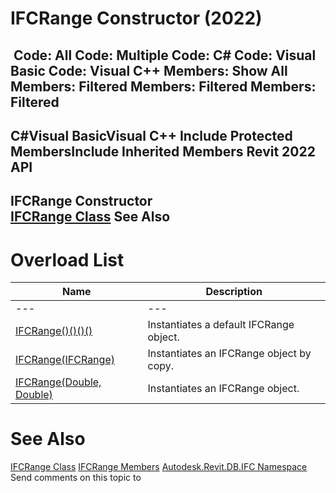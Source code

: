 # IFCRange Constructor (2022)

﻿
 Code: All Code: Multiple Code: C# Code: Visual Basic Code: Visual C++  Members: Show All Members: Filtered Members: Filtered Members: Filtered   
---  
C#Visual BasicVisual C++
Include Protected MembersInclude Inherited Members
Revit 2022 API  
---  
IFCRange Constructor   
[IFCRange Class](dd18e556-a0d8-7bbb-1522-518d8a82736f.md "IFCRange Class") See Also  
---  
# Overload List
| Name | Description |
| --- | --- |
| --- | --- | --- |
| [IFCRange()()()()](70025e31-0331-eaf3-1120-4863199c968a.md "IFCRange Constructor") | Instantiates a default IFCRange object. |
| [IFCRange(IFCRange)](bf91ad60-3e1b-771d-05bb-2b208ad2a596.md "IFCRange Constructor \(IFCRange\)") | Instantiates an IFCRange object by copy. |
| [IFCRange(Double, Double)](06d488f2-3fc0-0e15-8048-116c7ce00d5f.md "IFCRange Constructor \(Double, Double\)") | Instantiates an IFCRange object. |

# See Also
[IFCRange Class](dd18e556-a0d8-7bbb-1522-518d8a82736f.md "IFCRange Class")
[IFCRange Members](e2f1d03f-f05e-b3ae-16d6-e4353592e595.md "IFCRange Members")
[Autodesk.Revit.DB.IFC Namespace](b823fafb-1ba1-896b-4097-142c2817ce74.md "Autodesk.Revit.DB.IFC Namespace")
Send comments on this topic to 